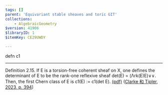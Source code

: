 ```yaml
---
tags: []
parent: 'Equivariant stable sheaves and toric GIT'
collections:
    - AlgebraicGeometry
$version: 41906
$libraryID: 1
$itemKey: CE29UWDY

---
```

defn c1

***

Definition 2.15. If E is a torsion-free coherent sheaf on X, one defines the determinant of E to be the rank-one reflexive sheaf det(E) = (Λrk(E)E)∨∨. Then, the first Chern class of E is c1(E) := c1(det E). <a href="zotero://open-pdf/library/items/XEJRGZBZ?page=10&#x26;annotation=9XBN5XZH">(pdf)</a></a> (<a href="zotero://select/library/items/7B6KB4CI">Clarke 和 Tipler, 2023, p. 394</a>)
